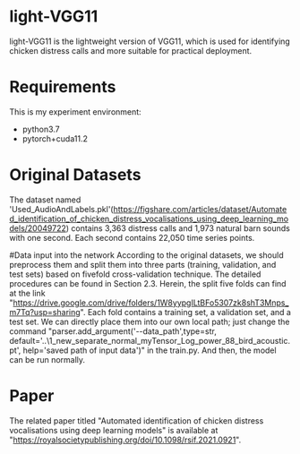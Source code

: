 # light-VGG11
light-VGG11 is the lightweight version of VGG11, which is used for identifying chicken distress calls and more suitable for practical deployment.

# Requirements
This is my experiment environment:
- python3.7
- pytorch+cuda11.2

# Original Datasets
The dataset named 'Used_AudioAndLabels.pkl'(https://figshare.com/articles/dataset/Automated_identification_of_chicken_distress_vocalisations_using_deep_learning_models/20049722) contains 3,363 distress calls and 1,973 natural barn sounds with one second. Each second contains 22,050 time series points.

#Data input into the network
According to the original datasets, we should preprocess them and split them into three parts (training, validation, and test sets) based on fivefold cross-validation technique. The detailed procedures can be found in Section 2.3. Herein, the split five folds can find at the link "https://drive.google.com/drive/folders/1W8yypgILtBFo5307zk8shT3Mnps_m7Tq?usp=sharing". Each fold contains a training set, a validation set, and a test set. We can directly place them into our own local path; just change the command "parser.add_argument('--data_path',type=str, default='..\\1_new_separate_normal_myTensor_Log_power_88_bird_acoustic.pt', help='saved path of input data')" in the train.py. And then, the model can be run normally.

# Paper
The related paper titled "Automated identification of chicken distress vocalisations using deep learning models" is available at "https://royalsocietypublishing.org/doi/10.1098/rsif.2021.0921".
